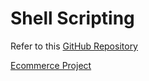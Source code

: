 # Shell Scripting

Refer to this [GitHub Repository](https://github.com/kodekloudhub/shell-scripting-for-beginners-course)

[Ecommerce Project](https://github.com/kodekloudhub/learning-app-ecommerce)

